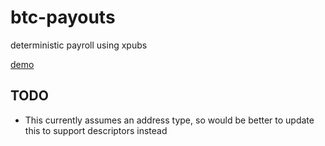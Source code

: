 
# btc-payouts

deterministic payroll using xpubs

[demo](https://jb55.com/btc-payouts)

## TODO

* This currently assumes an address type, so would be better to update this to support descriptors instead
